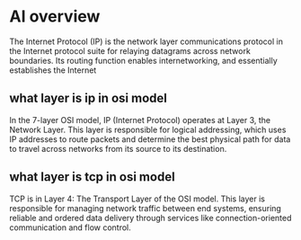 # AI overview

The Internet Protocol (IP) is the network layer communications protocol in the Internet protocol suite for relaying datagrams across network boundaries. Its routing function enables internetworking, and essentially establishes the Internet

## what layer is ip in osi model

In the 7-layer OSI model, IP (Internet Protocol) operates at Layer 3, the Network Layer. This layer is responsible for logical addressing, which uses IP addresses to route packets and determine the best physical path for data to travel across networks from its source to its destination.  

## what layer is tcp in osi model

TCP is in Layer 4: The Transport Layer of the OSI model. This layer is responsible for managing network traffic between end systems, ensuring reliable and ordered data delivery through services like connection-oriented communication and flow control.
